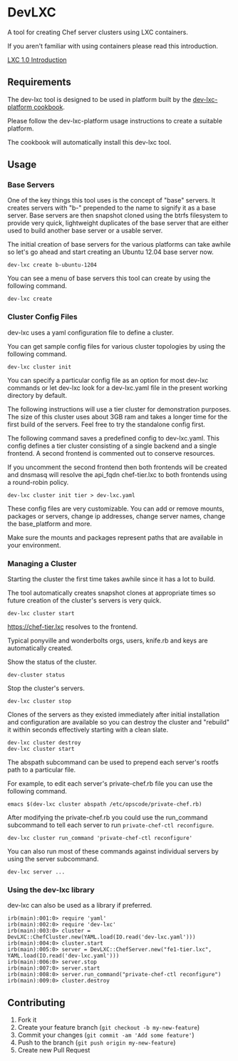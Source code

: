 # DevLXC

A tool for creating Chef server clusters using LXC containers.

If you aren't familiar with using containers please read this introduction.

[LXC 1.0 Introduction](https://www.stgraber.org/2013/12/20/lxc-1-0-blog-post-series/)

## Requirements

The dev-lxc tool is designed to be used in platform built by the
[dev-lxc-platform cookbook](https://github.com/jeremiahsnapp/dev-lxc-platform).

Please follow the dev-lxc-platform usage instructions to create a suitable platform.

The cookbook will automatically install this dev-lxc tool.

## Usage

### Base Servers

One of the key things this tool uses is the concept of "base" servers.
It creates servers with "b-" prepended to the name to signify it as a base server.
Base servers are then snapshot cloned using the btrfs filesystem to provide very
quick, lightweight duplicates of the base server that are either used to build
another base server or a usable server.

The initial creation of base servers for the various platforms can take awhile so
let's go ahead and start creating an Ubuntu 12.04 base server now.

    dev-lxc create b-ubuntu-1204

You can see a menu of base servers this tool can create by using the following command.

    dev-lxc create

### Cluster Config Files

dev-lxc uses a yaml configuration file to define a cluster.

You can get sample config files for various cluster topologies by using the following command.

	dev-lxc cluster init

You can specify a particular config file as an option for most dev-lxc commands
or let dev-lxc look for a dev-lxc.yaml file in the present working directory by default.

The following instructions will use a tier cluster for demonstration purposes.
The size of this cluster uses about 3GB ram and takes a longer time for the first
build of the servers. Feel free to try the standalone config first.

The following command saves a predefined config to dev-lxc.yaml.
This config defines a tier cluster consisting of a single backend and a single frontend.
A second frontend is commented out to conserve resources.

If you uncomment the second frontend then both frontends will be created and dnsmasq will
resolve the api_fqdn chef-tier.lxc to both frontends using a round-robin policy.

	dev-lxc cluster init tier > dev-lxc.yaml

These config files are very customizable.
You can add or remove mounts, packages or servers, change ip addresses, change server names,
change the base_platform and more.

Make sure the mounts and packages represent paths that are available in your environment.

### Managing a Cluster

Starting the cluster the first time takes awhile since it has a lot to build.

The tool automatically creates snapshot clones at appropriate times so future
creation of the cluster's servers is very quick.

	dev-lxc cluster start

https://chef-tier.lxc resolves to the frontend.

Typical ponyville and wonderbolts orgs, users, knife.rb and keys are automatically created.

Show the status of the cluster.

    dev-cluster status

Stop the cluster's servers.

	dev-lxc cluster stop

Clones of the servers as they existed immediately after initial installation and configuration
are available so you can destroy the cluster and "rebuild" it within seconds effectively starting
with a clean slate.

    dev-lxc cluster destroy
	dev-lxc cluster start

The abspath subcommand can be used to prepend each server's rootfs path to a particular file.

For example, to edit each server's private-chef.rb file you can use the following command.

    emacs $(dev-lxc cluster abspath /etc/opscode/private-chef.rb)

After modifying the private-chef.rb you could use the run_command subcommand to tell each server
to run `private-chef-ctl reconfigure`.

    dev-lxc cluster run_command 'private-chef-ctl reconfigure'

You can also run most of these commands against individual servers by using the server subcommand.

    dev-lxc server ...

### Using the dev-lxc library

dev-lxc can also be used as a library if preferred.

    irb(main):001:0> require 'yaml'
	irb(main):002:0> require 'dev-lxc'
	irb(main):003:0> cluster = DevLXC::ChefCluster.new(YAML.load(IO.read('dev-lxc.yaml')))
	irb(main):004:0> cluster.start
	irb(main):005:0> server = DevLXC::ChefServer.new("fe1-tier.lxc", YAML.load(IO.read('dev-lxc.yaml')))
	irb(main):006:0> server.stop
	irb(main):007:0> server.start
	irb(main):008:0> server.run_command("private-chef-ctl reconfigure")
	irb(main):009:0> cluster.destroy

## Contributing

1. Fork it
2. Create your feature branch (`git checkout -b my-new-feature`)
3. Commit your changes (`git commit -am 'Add some feature'`)
4. Push to the branch (`git push origin my-new-feature`)
5. Create new Pull Request
